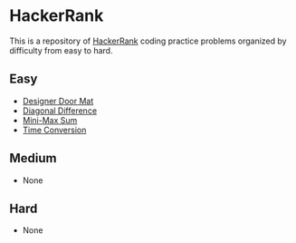 # HackerRank

This is a repository of [HackerRank](https://www.hackerrank.com) coding practice problems organized by difficulty from easy to hard.

## Easy
- [Designer Door Mat](./Easy/designer_door_mat.md)
- [Diagonal Difference](./Easy/diagonal_difference.md)
- [Mini-Max Sum](./Easy/mini_max_sum.md)
- [Time Conversion](./Easy/time_conversion.md)

## Medium
- None

## Hard
- None
